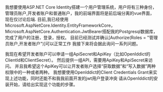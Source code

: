 我想要使用ASP.NET Core Identity搭建一个用户管理系统，用户将有三种身份，管理员账户,开发者账户和普通账户，我的前端界面将是前后端分离的vue界面，现在仅讨论后端.
目前,我已经使用Microsoft.AspNetCore.Identity.EntityFrameworkCore，Microsoft.AspNetCore.Authentication.JwtBearer搭配我的Postgresql数据库，完成了用户的注册，登录，授权。
目前已经测试并确认[Authorize(Roles = "管理员账户,开发者账户")]可以正常工作
我接下来将会据此询问一系列问题。

我现在希望开发者账户可以申请一组ApiSecret和ApiKey（比如OpenIddict的ClientId和ClientSecret）。
然后提供一组API，需要用ApiKey和ApiSecret来访问。
并且我希望这个ApiKey可以让开发者账户选择“获取数据”和“写入数据”两种权限中的一种或者两种。
我想要使用OpenIddict的Client Credentials Grant来实现上述功能，同时还能不和我我前面开发的jwt用户登录冲突
请从OpenIddict的安装开始，请给出实现这个功能的步骤。
